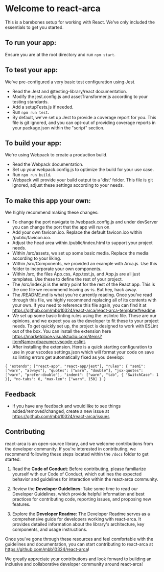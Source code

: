 # Welcome to react-arca

This is a barebones setup for working with React. We've only included the essentials to get you started.

## To run your app:

Ensure you are at the root directory and run `npm start`.

## To test your app:

We've pre-configured a very basic test configuration using Jest.

- Read the Jest and @testing-library/react documentation.
- Modify the jest.config.js and assetTransformer.js according to your testing standards.
- Add a setupTests.js if needed.
- Run `npm run test`.
- By default, we've set up Jest to provide a coverage report for you. This file is git ignored, and you can opt-out of providing coverage reports in your package.json within the "script" section.

## To build your app:

We're using Webpack to create a production build.

- Read the Webpack documentation.
- Set up your webpack.config.js to optimize the build for your use case.
- Run `npm run build`.
- Webpack will provide your build output to a 'dist' folder. This file is git ignored, adjust these settings according to your needs.

## To make this app your own:

We highly recommend making these changes:

- To change the port navigate to /webpack.config.js and under devServer you can change the port that the app will run on.
- Add your own favicon.ico. Replace the default favicon.ico within /public/favicon.ico.
- Adjust the head area within /public/index.html to support your project needs.
- Within /src/assets, we set up some basic media. Replace the media according to your liking.
- Within /src/Components, we provided an example with Arca.js. Use this folder to incorporate your own components.
- Within /src, the files App.css, App.test.js, and App.js are all just templates. Use these to define the rest of your project.
- The /src/index.js is the entry point for the rest of the React app. This is the one file we recommend leaving as-is. But hey, hack away.
- The /README.md is what you're currently reading. Once you've read through this file, we highly recommend replacing all of its contents with your own. If you need to reference this file again, you can find it at https://github.com/mbb10324/react-arca/react-arca-template#readme.
- We set up some basic linting rules using the .eslintrc file. These are our opinions, and we expect you as the developer to fit these to your project needs. To get quickly set up, the project is designed to work with ESLint out of the box. You can install the extension here https://marketplace.visualstudio.com/items?itemName=dbaeumer.vscode-eslint.
- After installing the extension. Here is a quick starting configuration to use in your vscodes settings.json which will format your code on save so linting errors get automatically fixed as you develop:

`
{
  	"extends": ["react-app", "react-app/jest"],
  	"rules": {
		"semi": ["warn", "always"],
		"quotes": ["warn", "double"],
		"jsx-quotes": ["warn", "prefer-double"],
		"indent": ["warn", "tab", { "SwitchCase": 1 }],
		"no-tabs": 0,
		"max-len": ["warn", 150]
  	}
}
`

## Feedback

- If you have any feedback and would like to see things added/removed/changed, create a new issue at https://github.com/mbb10324/react-arca/issues

## Contributing

react-arca is an open-source library, and we welcome contributions from the developer community. If you're interested in contributing, we recommend following these steps located within the `/docs` folder to get started:

1. Read the **Code of Conduct**: Before contributing, please familiarize yourself with our Code of Conduct, which outlines the expected behavior and guidelines for interaction within the react-arca community.

2. Review the **Developer Guidelines**: Take some time to read our Developer Guidelines, which provide helpful information and best practices for contributing code, reporting issues, and proposing new features.

3. Explore the **Developer Readme**: The Developer Readme serves as a comprehensive guide for developers working with react-arca. It provides detailed information about the library's architecture, key components, and usage instructions.

Once you've gone through these resources and feel comfortable with the guidelines and documentation, you can start contributing to react-arca at https://github.com/mbb10324/react-arca!

We greatly appreciate your contributions and look forward to building an inclusive and collaborative developer community around react-arca!